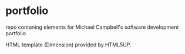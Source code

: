 # portfolio
repo contaning elements for Michael Campbell's software development portfolio

HTML template (Dimension) provided by HTML5UP.

